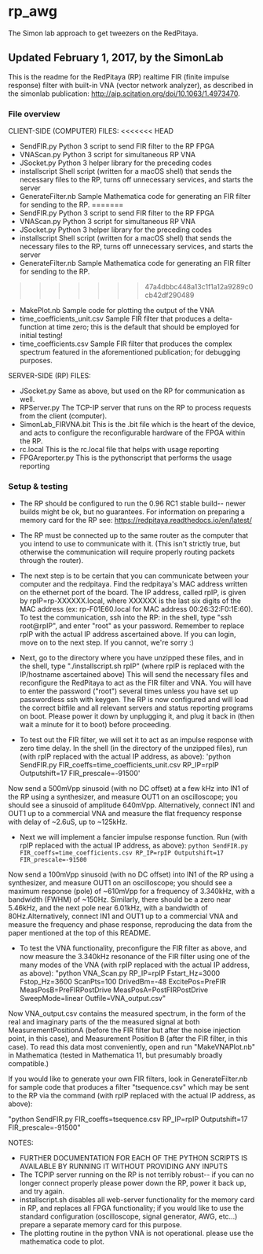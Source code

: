 # rp_awg
The Simon lab approach to get tweezers on the RedPitaya.


## Updated February 1, 2017, by the SimonLab
This is the readme for the RedPitaya (RP) realtime FIR (finite impulse response) filter with built-in VNA (vector network analyzer), as described in the simonlab publication: http://aip.scitation.org/doi/10.1063/1.4973470.

### File overview

CLIENT-SIDE (COMPUTER) FILES:
<<<<<<< HEAD
- SendFIR.py                  Python 3 script to send  FIR filter to the RP FPGA
- VNAScan.py                  Python 3 script for simultaneous RP VNA
- JSocket.py                  Python 3 helper library for the preceding codes
- installscript               Shell script (written for a macOS shell) that sends the necessary files to the RP, turns off unnecessary services, and starts the server
- GenerateFilter.nb           Sample Mathematica code for generating an FIR filter for sending to the RP.
=======
- SendFIR.py                    Python 3 script to send  FIR filter to the RP FPGA
- VNAScan.py                    Python 3 script for simultaneous RP VNA
- JSocket.py                    Python 3 helper library for the preceding codes
- installscript                 Shell script (written for a macOS shell) that sends the necessary files to the RP, turns off unnecessary services, and starts the server
- GenerateFilter.nb             Sample Mathematica code for generating an FIR filter for sending to the RP.
>>>>>>> 47a4dbbc448a13c1f1a12a9289c0cb42df290489
- MakePlot.nb                 Sample code for plotting the output of the VNA
- time_coefficients_unit.csv  Sample FIR filter that produces a delta-function at time zero; this is the default that should be employed for initial testing!
- time_coefficients.csv       Sample FIR filter that produces the complex spectrum featured in the aforementioned publication; for debugging purposes.

SERVER-SIDE (RP) FILES:
- JSocket.py                  Same as above, but used on the RP for communication as well.
- RPServer.py                 The TCP-IP server that runs on the RP to process requests from the client (computer).
- SimonLab_FIRVNA.bit         This is the .bit file which is the heart of the device, and acts to configure the reconfigurable hardware of the FPGA within the RP.
- rc.local                    This is the rc.local file that helps with usage reporting
- FPGAreporter.py             This is the pythonscript that performs the usage reporting


### Setup & testing
- The RP should be configured to run the 0.96 RC1 stable build-- newer builds might be ok, but no guarantees. For information on preparing a memory card for the RP see: https://redpitaya.readthedocs.io/en/latest/

- The RP must be connected up to the same router as the computer that you intend to use to communicate with it. (This isn't strictly true, but otherwise the communication will require properly routing packets through the router).

- The next step is to be certain that you can communicate between your computer and the redpitaya. Find the redpitaya's MAC address written on the ethernet port of the board. The IP address, called rpIP, is given by rpIP=rp-XXXXXX.local, where XXXXXX is the last six digits of the MAC address (ex: rp-F01E60.local for MAC address 00:26:32:F0:1E:60). To test the communication, ssh into the RP: in the shell, type "ssh root@rpIP", and enter "root" as your password. Remember to replace rpIP with the actual IP address ascertained above. If you can login, move on to the next step. If you cannot, we're sorry :)

- Next, go to the directory where you have unzipped these files, and in the shell, type "./installscript.sh rpIP" (where rpIP is replaced with the IP/hostname ascertained above) This will send the necessary files and reconfigure the RedPitaya to act as the FIR filter and VNA. You will have to enter the password ("root") several times unless you have set up passwordless ssh with keygen. The RP is now configured and will load the correct bitfile and all relevant servers and status reporting programs on boot. Please power it down by unplugging it, and plug it back in (then wait a minute for it to boot) before proceeding.

- To test out the FIR filter, we will set it to act as an impulse response with zero time delay. In the shell (in the directory of the unzipped files), run (with rpIP replaced with the actual IP address, as above):
'python SendFIR.py FIR_coeffs=time_coefficients_unit.csv RP_IP=rpIP Outputshift=17 FIR_prescale=-91500'

Now send a 500mVpp sinusoid (with no DC offset) at a few kHz into IN1 of the RP using a synthesizer, and measure OUT1 on an oscilloscope; you should see a sinusoid of amplitude 640mVpp. Alternatively, connect IN1 and OUT1 up to a commercial VNA and measure the flat frequency response with delay of ~2.6uS, up to ~125kHz.

- Next we will implement a fancier impulse response function. Run (with rpIP replaced with the actual IP address, as above):
`python SendFIR.py FIR_coeffs=time_coefficients.csv RP_IP=rpIP Outputshift=17 FIR_prescale=-91500`

Now send a 100mVpp sinusoid (with no DC offset) into IN1 of the RP using a synthesizer, and measure OUT1 on an oscilloscope; you should see a maximum response (pole) of ~610mVpp for a frequency of 3.340kHz, with a bandwidth (FWHM) of ~150Hz. Similarly, there should be a zero near 5.46kHz, and the next pole near 6.01kHz, with a bandwidth of 80Hz.Alternatively, connect IN1 and OUT1 up to a commercial VNA and measure the frequency and phase response, reproducing the data from the paper mentioned at the top of this README.


- To test the VNA functionality, preconfigure the FIR filter as above, and now measure the 3.340kHz resonance of the FIR filter using one of the many modes of the VNA (with rpIP replaced with the actual IP address, as above):
"python VNA_Scan.py RP_IP=rpIP Fstart_Hz=3000 Fstop_Hz=3600 ScanPts=100 DrivedBm=-48 ExcitePos=PreFIR MeasPosB=PreFIRPostDrive MeasPosA=PostFIRPostDrive SweepMode=linear Outfile=VNA_output.csv"

Now VNA_output.csv contains the measured spectrum, in the form of the real and imaginary parts of the the measured signal at both MeasurementPositionA (before the FIR filter but after the noise injection point, in this case), and Measurement Position B (after the FIR filter, in this case). To read this data most conveniently, open and run "MakeVNAPlot.nb" in Mathematica (tested in Mathematica 11, but presumably broadly compatible.)

If you would like to generate your own FIR filters, look in GenerateFilter.nb for sample code that produces a filter "tsequence.csv" which may be sent to the RP via the command (with rpIP replaced with the actual IP address, as above):

"python SendFIR.py FIR_coeffs=tsequence.csv RP_IP=rpIP Outputshift=17 FIR_prescale=-91500"

NOTES:
- FURTHER DOCUMENTATION FOR EACH OF THE PYTHON SCRIPTS IS AVAILABLE BY RUNNING IT WITHOUT PROVIDING ANY INPUTS
- The TCPIP server running on the RP is not terribly robust-- if you can no longer connect properly please power down the RP, power it back up, and try again.
- installscript.sh disables all web-server functionality for the memory card in RP, and replaces all FPGA functionality; if you would like to use the standard configuration (oscilloscope, signal generator, AWG, etc...) prepare a separate memory card for this purpose.
- The plotting routine in the python VNA is not operational. please use the mathematica code to plot.

